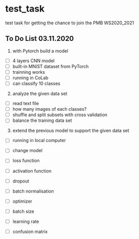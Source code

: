 # test_task
test task for getting the chance to join the PMB WS2020_2021

## To Do List 03.11.2020
1. with Pytorch build a model
* [ ] 4 layers CNN model
* [ ] built-in MNIST dataset from PyTorch
* [ ] trainning works
* [ ] running in CoLab
* [ ] can classify 10 classes 

2. analyze the given data set
* [ ] read text file 
* [ ] how many images of each classes?
* [ ] shuffle and split subsets with cross validation
* [ ] balance the training data set

3. extend the previous model to support the given data set
* [ ] running in local computer
* [ ] change model 
* [ ] loss function
* [ ] activation function
* [ ] dropout
* [ ] batch normalisation
* [ ] optimizer 
* [ ] batch size
* [ ] learning rate
* [ ] confusion matrix



